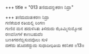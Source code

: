 +++
title = "013 ತಣಿದುದನ್ತಃಕರಣ ನಿದ್ರಾ"

+++
ತಣಿದುದಂತಃಕರಣ ನಿದ್ರಾ  
ಗಣಿಕೆಯರ ರತಿಯಲ್ಲಿ ರಿಂಗಣ  
ಗುಣಿವ ಮನ ಹದುಳಿಸಿತು ತಿಳಿದುದು ಝೊಮ್ಮಿನುಮ್ಮೋಹ  
ರಣವನೀಗಳೆ ಕಾಣಬಹುದೆಂ  
ಬಣಕಿಗರನೆಬ್ಬಿಸುವವೊಲು ಸುಳಿ  
ದಣೆದು ಹೊದರೆದ್ದುದು ಸುಧಾದೀಧಿತಿಯ ಕರನಿಕರ     ॥13॥